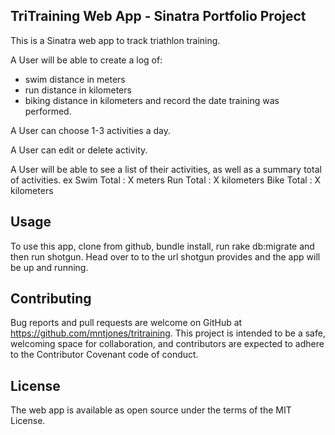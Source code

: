 
## TriTraining Web App - Sinatra Portfolio Project

This is a Sinatra web app to track triathlon training.

A User will be able to create a log of:
 - swim distance in meters
 - run distance in kilometers
 - biking distance in kilometers
and record the date training was performed. 

A User can choose 1-3 activities a day.

A User can edit or delete activity.

A User will be able to see a list of their activities, as well as a summary total of activities.
	ex	Swim Total : X meters
			Run Total : X kilometers
			Bike Total : X kilometers

## Usage

To use this app, clone from github, bundle install, run rake db:migrate and then run shotgun. Head over to to the url shotgun provides and the app will be up and running.

## Contributing

Bug reports and pull requests are welcome on GitHub at https://github.com/mntjones/tritraining. This project is intended to be a safe, welcoming space for collaboration, and contributors are expected to adhere to the Contributor Covenant code of conduct.

## License

The web app is available as open source under the terms of the MIT License.